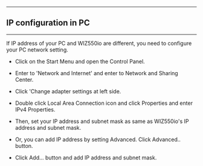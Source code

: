 
----

## IP configuration in PC 
----

If IP address of your PC and WIZ550io are different, you need to configure your PC network setting.

- Click on the Start Menu and open the Control Panel.
- Enter to 'Network and Internet' and enter to Network and Sharing Center.
- Click 'Change adapter settings at left side.

   
- Double click Local Area Connection icon and click Properties and enter IPv4 Properties.

   
- Then, set your IP address and subnet mask as same as WIZ550io's IP address and subnet mask. 
- Or, you can add IP address by setting Advanced. Click Advanced.. button.

- Click Add... button and add IP address and subnet mask.


